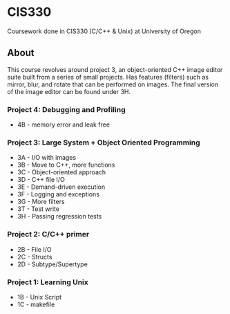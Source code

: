 # CIS330
Coursework done in CIS330 (C/C++ & Unix) at University of Oregon

## About
This course revolves around project 3, an object-oriented C++ image editor suite built from a series of small projects. Has features (filters) such as mirror, blur, and rotate that can be performed on images. The final version of the image editor can be found under 3H.

### Project 4: Debugging and Profiling
* 4B - memory error and leak free

### Project 3: Large System + Object Oriented Programming
* 3A - I/O with images
* 3B - Move to C++, more functions
* 3C - Object-oriented approach
* 3D - C++ file I/O
* 3E - Demand-driven execution
* 3F - Logging and exceptions
* 3G - More filters
* 3T - Test write
* 3H - Passing regression tests

### Project 2: C/C++ primer
* 2B - File I/O
* 2C - Structs
* 2D - Subtype/Supertype

### Project 1: Learning Unix
* 1B - Unix Script
* 1C - makefile
